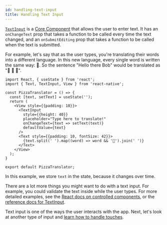 ```yaml
---
id: handling-text-input
title: Handling Text Input
---
```


[`TextInput`](textinput#content) is a [Core Component](intro-react-native-components) that allows the user to enter text. It has an `onChangeText` prop that takes a function to be called every time the text changed, and an `onSubmitEditing` prop that takes a function to be called when the text is submitted.

For example, let's say that as the user types, you're translating their words into a different language. In this new language, every single word is written the same way: 🍕. So the sentence "Hello there Bob" would be translated as "🍕 🍕 🍕".

```SnackPlayer name=Handling%20Text%20Input
import React, { useState } from 'react';
import { Text, TextInput, View } from 'react-native';

const PizzaTranslator = () => {
  const [text, setText] = useState('');
  return (
    <View style={{padding: 10}}>
      <TextInput
        style={{height: 40}}
        placeholder="Type here to translate!"
        onChangeText={text => setText(text)}
        defaultValue={text}
      />
      <Text style={{padding: 10, fontSize: 42}}>
        {text.split(' ').map((word) => word && '🍕').join(' ')}
      </Text>
    </View>
  );
}

export default PizzaTranslator;
```

In this example, we store `text` in the state, because it changes over time.

There are a lot more things you might want to do with a text input. For example, you could validate the text inside while the user types. For more detailed examples, see the [React docs on controlled components](https://reactjs.org/docs/forms.html#controlled-components), or the [reference docs for TextInput](textinput.md).

Text input is one of the ways the user interacts with the app. Next, let's look at another type of input and [learn how to handle touches](handling-touches.md).
